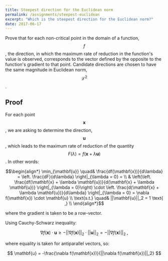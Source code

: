 ```yaml
---
title: Steepest direction for the Euclidean norm
permalink: /assignments/steepest-euclidean
excerpt: "Which is the steepest direction for the Euclidean norm?"
date: 2017-06-17
---
```


Prove that for each non-critical point in the domain of a function, $$f$$, the
direction, in which the maximum rate of reduction in the function's value is observed,
corresponds to the vector defined by the opposite to the function's gradient to that
point. Candidate directions are chosen to have the same magnitude in Euclidean norm,
$$\mathcal{L}^2$$.

## Proof

For each point $$\mathbf{x}$$, we are asking to determine the direction, $$\mathbf{u}$$, which leads to the
maximum rate of reduction of the quantity $$F(\lambda) = f(\mathbf{x} + \lambda \mathbf{u})$$. In other
words:

$$\begin{align*}
  \min_{\mathbf{u}} \quad& \frac{df(\mathbf{x})}{d\lambda} = \left. \frac{dF}{d\lambda} \right|_{\lambda = 0} = \\
  & \left(\left. \frac{df(\mathbf{x} + \lambda \mathbf{u})}{d(\mathbf{x} + \lambda \mathbf{u})} \right|_{\lambda = 0}\right) \cdot \left. \frac{d(\mathbf{x} + \lambda \mathbf{u})}{d\lambda} \right|_{\lambda = 0} = 
  \nabla f(\mathbf{x}) \cdot \mathbf{u} \\
  \text{s.t.} \quad& ||\mathbf{u}||_2 = 1 \text{ ,} \\
\end{align*}$$

where the gradient is taken to be a row-vector.

Using Cauchy-Schwarz inequality:

$$
\nabla f(\mathbf{x}) \cdot \mathbf{u} \geq -||\nabla f(\mathbf{x})||_2 \cdot
||\mathbf{u}||_2 = -||\nabla f(\mathbf{x})||_2 \text{ ,}
$$

where equality is taken for antiparallel vectors, so:

$$
\mathbf{u} = -\frac{\nabla f(\mathbf{x})}{||\nabla f(\mathbf{x})||_2}
$$
